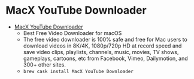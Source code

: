 # MacX YouTube Downloader
- [MacX YouTube Downloader](https://www.macxdvd.com/free-youtube-video-downloader-mac/)
  -  Best Free Video Downloader for macOS
  - The free video downloader is 100% safe and free for Mac users to download videos in 8K/4K, 1080p/720p HD at record speed and save video clips, playlists, channels, music, movies, TV shows, gameplays, cartoons, etc from Facebook, Vimeo, Dailymotion, and 300+ other sites.
  - `brew cask install MacX YouTube Downloader`
